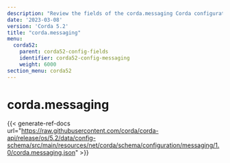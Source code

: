 ```yaml
---
description: "Review the fields of the corda.messaging Corda configuration section."
date: '2023-03-08'
version: 'Corda 5.2'
title: "corda.messaging"
menu:
  corda52:
    parent: corda52-config-fields
    identifier: corda52-config-messaging
    weight: 6000
section_menu: corda52
---
```

# corda.messaging

{{< generate-ref-docs url="https://raw.githubusercontent.com/corda/corda-api/release/os/5.2/data/config-schema/src/main/resources/net/corda/schema/configuration/messaging/1.0/corda.messaging.json" >}}